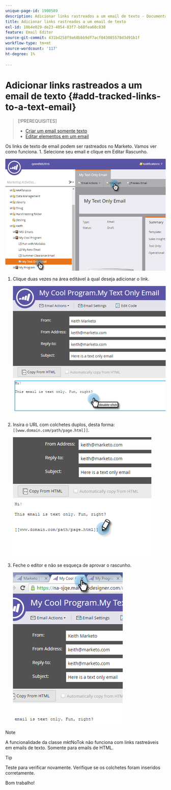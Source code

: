 ```yaml
---
unique-page-id: 1900589
description: Adicionar links rastreados a um email de texto - Documentação do Marketo - Documentação do produto
title: Adicionar links rastreados a um email de texto
exl-id: 10b4e029-de23-4054-83f7-b68fea68c838
feature: Email Editor
source-git-commit: 431bd258f9a68bbb9df7acf043085578d3d91b1f
workflow-type: tm+mt
source-wordcount: '117'
ht-degree: 1%

---
```


# Adicionar links rastreados a um email de texto {#add-tracked-links-to-a-text-email}

>[!PREREQUISITES]
>
>* [Criar um email somente texto](/help/marketo/product-docs/email-marketing/general/creating-an-email/create-a-text-only-email.md)
>* [Editar elementos em um email](/help/marketo/product-docs/email-marketing/general/email-editor-2/edit-elements-in-an-email.md)

Os links de texto de email podem ser rastreados no Marketo. Vamos ver como funciona. 1. Selecione seu email e clique em Editar Rascunho.

![](assets/one-9.png)

1. Clique duas vezes na área editável à qual deseja adicionar o link.

   ![](assets/two-8.png)

1. Insira o URL com colchetes duplos, desta forma: `[[www.domain.com/path/page.html]]`.

   ![](assets/three-8.png)

1. Feche o editor e não se esqueça de aprovar o rascunho.

   ![](assets/four-6.png)

>[!NOTE]
>
>A funcionalidade da classe mktNoTok não funciona com links rastreáveis em emails de texto. Somente para emails de HTML.

>[!TIP]
>
>Teste para verificar novamente. Verifique se os colchetes foram inseridos corretamente.

Bom trabalho!
